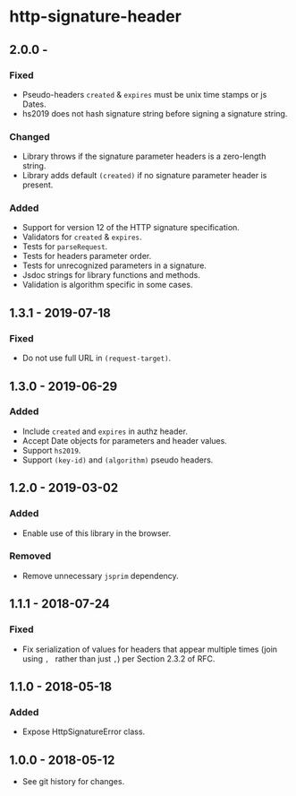 # http-signature-header

## 2.0.0 -

### Fixed
- Pseudo-headers `created` & `expires` must be unix time stamps or js Dates.
- hs2019 does not hash signature string before signing a signature string.

### Changed
- Library throws if the signature parameter headers is a zero-length string.
- Library adds default `(created)` if no signature parameter header is present.

### Added
- Support for version 12 of the HTTP signature specification.
- Validators for `created` & `expires`.
- Tests for `parseRequest`.
- Tests for headers parameter order.
- Tests for unrecognized parameters in a signature.
- Jsdoc strings for library functions and methods.
- Validation is algorithm specific in some cases.

## 1.3.1 - 2019-07-18

### Fixed
- Do not use full URL in `(request-target)`.

## 1.3.0 - 2019-06-29

### Added
- Include `created` and `expires` in authz header.
- Accept Date objects for parameters and header values.
- Support `hs2019`.
- Support `(key-id)` and `(algorithm)` pseudo headers.

## 1.2.0 - 2019-03-02

### Added
- Enable use of this library in the browser.

### Removed
- Remove unnecessary `jsprim` dependency.

## 1.1.1 - 2018-07-24

### Fixed
- Fix serialization of values for headers that
  appear multiple times (join using `, `
  rather than just `,`) per Section 2.3.2 of RFC.

## 1.1.0 - 2018-05-18

### Added
- Expose HttpSignatureError class.

## 1.0.0 - 2018-05-12

- See git history for changes.
